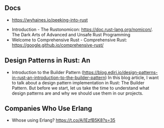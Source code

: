 
## Docs

+ https://wyhaines.io/peeking-into-rust
* Introduction - The Rustonomicon: https://doc.rust-lang.org/nomicon/. The Dark Arts of Advanced and Unsafe Rust Programming
* Welcome to Comprehensive Rust - Comprehensive Rust: https://google.github.io/comprehensive-rust/

## Design Patterns in Rust: An 

* Introduction to the Builder Pattern (https://blog.ediri.io/design-patterns-in-rust-an-introduction-to-the-builder-pattern) In this blog article, I want to talk about a design pattern implementation in Rust: The Builder Pattern. But before we start, let us take the time to understand what design patterns are and why we should use them in our projects.

## Companies Who Use Erlang

* Whose using Erlang? https://t.co/Ai1EzfB5K8?s=35
